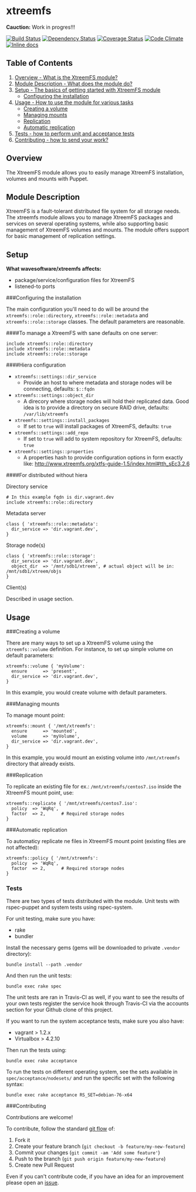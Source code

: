 xtreemfs
========

**Cauction:** Work in progres!!!

[![Build Status](https://travis-ci.org/wavesoftware/puppet-xtreemfs.png?branch=develop)](https://travis-ci.org/wavesoftware/puppet-xtreemfs) [![Dependency Status](https://gemnasium.com/wavesoftware/puppet-xtreemfs.svg)](https://gemnasium.com/wavesoftware/puppet-xtreemfs) [![Coverage Status](https://img.shields.io/coveralls/wavesoftware/puppet-xtreemfs.svg)](https://coveralls.io/r/wavesoftware/puppet-xtreemfs?branch=develop)
[![Code Climate](https://codeclimate.com/github/wavesoftware/puppet-xtreemfs/badges/gpa.svg?branch=develop)](https://codeclimate.com/github/wavesoftware/puppet-xtreemfs) [![Inline docs](http://inch-ci.org/github/wavesoftware/puppet-xtreemfs.svg?branch=develop)](http://inch-ci.org/github/wavesoftware/puppet-xtreemfs)

Table of Contents
-----------------

1. [Overview - What is the XtreemFS module?](#overview)
2. [Module Description - What does the module do?](#module-description)
3. [Setup - The basics of getting started with XtreemFS module](#setup)
    * [Configuring the installation](#configuring-the-installation) 
4. [Usage - How to use the module for various tasks](#usage)
    * [Creating a volume](#creating-a-volume) 
    * [Managing mounts](#managing-mounts)
    * [Replication](#replication)
    * [Automatic replication](#automatic-replication)
5. [Tests - how to perform unit and acceptance tests](#tests)
6. [Contributing - how to send your work?](#contributing)


Overview
--------

The XtreemFS module allows you to easily manage XtreemFS installation, volumes and mounts with Puppet.

Module Description
-------------------

XtreemFS is a fault-tolerant distributed file system for all storage needs. The xtreemfs module allows you to manage XtreemFS packages and services on several operating systems, while also supporting basic management of XtreemFS volumes and mounts. The module offers support for basic management of replication settings.

Setup
-----

**What wavesoftware/xtreemfs affects:**

* package/service/configuration files for XtreemFS
* listened-to ports


###Configuring the installation

The main configuration you'll need to do will be around the `xtreemfs::role::directory`, `xtreemfs::role::metadata` and `xtreemfs::role::storage` classes. The default parameters are reasonable. 

####To manage a XtreemFS with sane defaults on one server:

```puppet
include xtreemfs::role::directory
include xtreemfs::role::metadata
include xtreemfs::role::storage
```

####Hiera configuration

 - `xtreemfs::settings::dir_service`
     - Provide an host to where metadata and storage nodes will be connecting, defaults: `$::fqdn`
 - `xtreemfs::settings::object_dir`
     - A direcory where storage nodes will hold their replicated data. Good idea is to provide a directory on secure RAID drive, defaults: `/var/lib/xtreemfs`
 - `xtreemfs::settings::install_packages`
     - If set to `true` will install packages of XtreemFS, defaults: `true`
 - `xtreemfs::settings::add_repo`
     - If set to `true` will add to system repository for XtreemFS, defaults: `true`
 - `xtreemfs::settings::properties`
     - A properties hash to provide configuration options in form exactly like: http://www.xtreemfs.org/xtfs-guide-1.5/index.html#tth_sEc3.2.6    
 

####For distributed without hiera

Directory service

```puppet
# In this example fqdn is dir.vagrant.dev
include xtreemfs::role::directory
```

Metadata server

```puppet
class { 'xtreemfs::role::metadata':
  dir_service => 'dir.vagrant.dev',
}
```

Storage node(s)

```puppet
class { 'xtreemfs::role::storage':
  dir_service => 'dir.vagrant.dev',
  object_dir  => '/mnt/sdb1/xtreem', # actual object will be in: /mnt/sdb1/xtreem/objs 
}
```

Client(s)

Described in usage section.


Usage
-----

###Creating a volume

There are many ways to set up a XtreemFS volume using the `xtreemfs::volume` definition. For instance, to set up simple volume on default parameters:

```puppet
xtreemfs::volume { 'myVolume':
  ensure      => 'present',
  dir_service => 'dir.vagrant.dev',
}
```
In this example, you would create volume with default parameters.

###Managing mounts

To manage mount point:

```puppet
xtreemfs::mount { '/mnt/xtreemfs':
  ensure      => 'mounted',
  volume      => 'myVolume',
  dir_service => 'dir.vagrant.dev',
}
```

In this example, you would mount an existing volume into `/mnt/xtreemfs` directory that already exists.

###Replication

To replicate an existing file for ex.: `/mnt/xtreemfs/centos7.iso` inside the XtreemFS mount point, use:

```puppet
xtreemfs::replicate { '/mnt/xtreemfs/centos7.iso':
  policy  => 'WqRq',
  factor  => 2,      # Required storage nodes
}
```

###Automatic replication

To automaticy replicate ne files in XtreemFS mount point (existing files are not affected):

```puppet
xtreemfs::policy { '/mnt/xtreemfs':
  policy  => 'WqRq',
  factor  => 2,      # Required storage nodes
}
```

### Tests

There are two types of tests distributed with the module. Unit tests with rspec-puppet and system tests using rspec-system.

For unit testing, make sure you have:

* rake
* bundler

Install the necessary gems (gems will be downloaded to private `.vendor` directory):

```shell
bundle install --path .vendor
```

And then run the unit tests:

```shell
bundle exec rake spec
```

The unit tests are ran in Travis-CI as well, if you want to see the results of your own tests register the service hook through Travis-CI via the accounts section for your Github clone of this project.

If you want to run the system acceptance tests, make sure you also have:

* vagrant > 1.2.x
* Virtualbox > 4.2.10

Then run the tests using:

```shell
bundle exec rake acceptance
```

To run the tests on different operating system, see the sets available in `spec/acceptance/nodesets/` and run the specific set with the following syntax:

```shell
bundle exec rake acceptance RS_SET=debian-76-x64
```

###Contributing

Contributions are welcome!

To contribute, follow the standard [git flow](http://danielkummer.github.io/git-flow-cheatsheet/) of:

1. Fork it
1. Create your feature branch (`git checkout -b feature/my-new-feature`)
1. Commit your changes (`git commit -am 'Add some feature'`)
1. Push to the branch (`git push origin feature/my-new-feature`)
1. Create new Pull Request

Even if you can't contribute code, if you have an idea for an improvement please open an [issue](https://github.com/wavesoftware/xtreemfs/issues).
